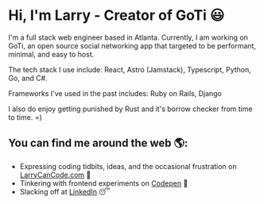 # Hi, I'm Larry - Creator of GoTi 😃

I'm a full stack web engineer based in Atlanta.  Currently, I am working on GoTi, an open source social networking app that targeted to be performant, minimal, and easy to host.

The tech stack I use include: 
React, Astro (Jamstack), Typescript, Python, Go, and C#.  

Frameworks I've used in the past includes:
Ruby on Rails, Django

I also do enjoy getting punished by Rust and it's borrow checker from time to time.  =)

## You can find me around the web 🌎:
- Expressing coding tidbits, ideas, and the occasional frustration on [LarryCanCode.com](https://larrycancode.com) 💩
- Tinkering with frontend experiments on [Codepen](https://codepen.io/larrylwchan) 🏓
- Slacking off at [LinkedIn]([https://codepen.io/larrylwchan](https://www.linkedin.com/in/larrylwchan/)) 😴
